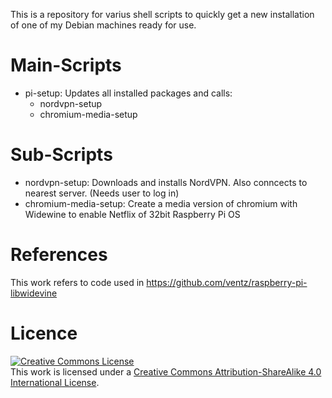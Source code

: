 This is a repository for varius shell scripts to quickly get a new installation of one of my Debian machines ready for use.

# Main-Scripts
- pi-setup: Updates all installed packages and calls:
  - nordvpn-setup
  - chromium-media-setup

# Sub-Scripts
- nordvpn-setup: Downloads and installs NordVPN. Also conncects to nearest server. (Needs user to log in)
- chromium-media-setup: Create a media version of chromium with Widewine to enable Netflix of 32bit Raspberry Pi OS

# References
This work refers to code used in https://github.com/ventz/raspberry-pi-libwidevine

# Licence
<a rel="license" href="http://creativecommons.org/licenses/by-sa/4.0/"><img alt="Creative Commons License" style="border-width:0" src="https://i.creativecommons.org/l/by-sa/4.0/88x31.png" /></a><br />This work is licensed under a <a rel="license" href="http://creativecommons.org/licenses/by-sa/4.0/">Creative Commons Attribution-ShareAlike 4.0 International License</a>.
